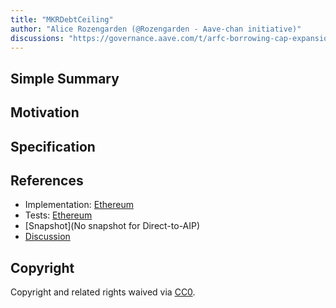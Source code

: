 ```yaml
---
title: "MKRDebtCeiling"
author: "Alice Rozengarden (@Rozengarden - Aave-chan initiative)"
discussions: "https://governance.aave.com/t/arfc-borrowing-cap-expansion-request-mkr/14763"
---
```


## Simple Summary

## Motivation

## Specification

## References

- Implementation: [Ethereum](https://github.com/bgd-labs/aave-proposals/blob/main/src/20230908_AaveV3_Eth_MKRDebtCeiling/AaveV3_Ethereum_MKRDebtCeiling_20230908.sol)
- Tests: [Ethereum](https://github.com/bgd-labs/aave-proposals/blob/main/src/20230908_AaveV3_Eth_MKRDebtCeiling/AaveV3_Ethereum_MKRDebtCeiling_20230908.t.sol)
- [Snapshot](No snapshot for Direct-to-AIP)
- [Discussion](https://governance.aave.com/t/arfc-borrowing-cap-expansion-request-mkr/14763)

## Copyright

Copyright and related rights waived via [CC0](https://creativecommons.org/publicdomain/zero/1.0/).
